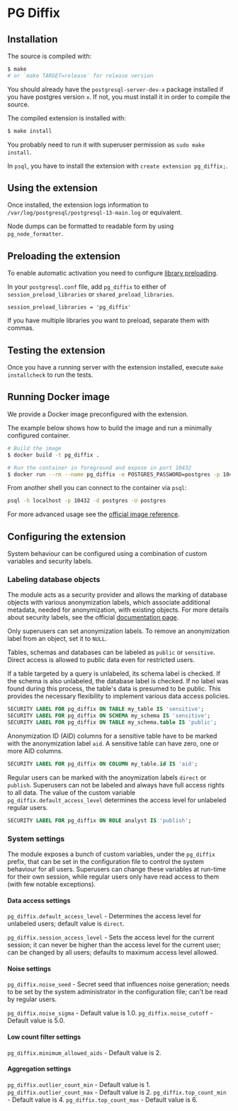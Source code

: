 # PG Diffix

## Installation

The source is compiled with:

```sh
$ make
# or `make TARGET=release` for release version
```

You should already have the `postgresql-server-dev-x` package installed if you have postgres version `x`.
If not, you must install it in order to compile the source.

The compiled extension is installed with:

```sh
$ make install
```

You probably need to run it with superuser permission as `sudo make install`.

In `psql`, you have to install the extension with `create extension pg_diffix;`.

## Using the extension

Once installed, the extension logs information to `/var/log/postgresql/postgresql-13-main.log` or equivalent.

Node dumps can be formatted to readable form by using `pg_node_formatter`.

## Preloading the extension

To enable automatic activation you need to configure [library preloading](https://www.postgresql.org/docs/13/runtime-config-client.html#RUNTIME-CONFIG-CLIENT-PRELOAD).

In your `postgresql.conf` file, add `pg_diffix` to either of `session_preload_libraries` or `shared_preload_libraries`.

```
session_preload_libraries = 'pg_diffix'
```

If you have multiple libraries you want to preload, separate them with commas.

## Testing the extension

Once you have a running server with the extension installed, execute `make installcheck` to run the tests.

## Running Docker image

We provide a Docker image preconfigured with the extension.

The example below shows how to build the image and run a minimally configured container.

```sh
# Build the image
$ docker build -t pg_diffix .

# Run the container in foreground and expose in port 10432
$ docker run --rm --name pg_diffix -e POSTGRES_PASSWORD=postgres -p 10432:5432 pg_diffix
```

From another shell you can connect to the container via `psql`:

```sh
psql -h localhost -p 10432 -d postgres -U postgres
```

For more advanced usage see the [official image reference](https://hub.docker.com/_/postgres).

## Configuring the extension

System behaviour can be configured using a combination of custom variables and security labels.

### Labeling database objects

The module acts as a security provider and allows the marking of database objects with various anonymization labels,
which associate additional metadata, needed for anonymization, with existing objects. For more details about security
labels, see the official [documentation page](https://www.postgresql.org/docs/current/sql-security-label.html).

Only superusers can set anonymization labels.
To remove an anonymization label from an object, set it to `NULL`.

Tables, schemas and databases can be labeled as `public` or `sensitive`. Direct access is allowed to public data
even for restricted users.

If a table targeted by a query is unlabeled, its schema label is checked. If the schema is also unlabeled, the
database label is checked. If no label was found during this process, the table's data is presumed to be public.
This provides the necessary flexibility to implement various data access policies.

```sql
SECURITY LABEL FOR pg_diffix ON TABLE my_table IS 'sensitive';
SECURITY LABEL FOR pg_diffix ON SCHEMA my_schema IS 'sensitive';
SECURITY LABEL FOR pg_diffix ON TABLE my_schema.table IS 'public';
```

Anonymization ID (AID) columns for a sensitive table have to be marked with the anonymization label `aid`. A sensitive
table can have zero, one or more AID columns.

```SQL
SECURITY LABEL FOR pg_diffix ON COLUMN my_table.id IS 'aid';
```

Regular users can be marked with the anoymization labels `direct` or `publish`. Superusers can not be labeled and
always have full access rights to all data. The value of the custom variable `pg_diffix.default_access_level`
determines the access level for unlabeled regular users.

```SQL
SECURITY LABEL FOR pg_diffix ON ROLE analyst IS 'publish';
```

### System settings

The module exposes a bunch of custom variables, under the `pg_diffix` prefix, that can be set in the configuration file
to control the system behaviour for all users. Superusers can change these variables at run-time for their own session,
while regular users only have read access to them (with few notable exceptions).

#### Data access settings

`pg_diffix.default_access_level` - Determines the access level for unlabeled users; default value is `direct`.

`pg_diffix.session_access_level` - Sets the access level for the current session; it can never be higher than the access
level for the current user; can be changed by all users; defaults to maximum access level allowed.

#### Noise settings

`pg_diffix.noise_seed` - Secret seed that influences noise generation; needs to be set by the system administrator in
the configuration file; can't be read by regular users.

`pg_diffix.noise_sigma` - Default value is 1.0.
`pg_diffix.noise_cutoff` - Default value is 5.0.

#### Low count filter settings

`pg_diffix.minimum_allowed_aids` - Default value is 2.

#### Aggregation settings

`pg_diffix.outlier_count_min` - Default value is 1.
`pg_diffix.outlier_count_max` - Default value is 2.
`pg_diffix.top_count_min` - Default value is 4.
`pg_diffix.top_count_max` - Default value is 6.
